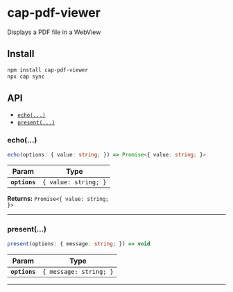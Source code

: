 # cap-pdf-viewer

Displays a PDF file in a WebView

## Install

```bash
npm install cap-pdf-viewer
npx cap sync
```

## API

<docgen-index>

* [`echo(...)`](#echo)
* [`present(...)`](#present)

</docgen-index>

<docgen-api>
<!--Update the source file JSDoc comments and rerun docgen to update the docs below-->

### echo(...)

```typescript
echo(options: { value: string; }) => Promise<{ value: string; }>
```

| Param         | Type                            |
| ------------- | ------------------------------- |
| **`options`** | <code>{ value: string; }</code> |

**Returns:** <code>Promise&lt;{ value: string; }&gt;</code>

--------------------


### present(...)

```typescript
present(options: { message: string; }) => void
```

| Param         | Type                              |
| ------------- | --------------------------------- |
| **`options`** | <code>{ message: string; }</code> |

--------------------

</docgen-api>
